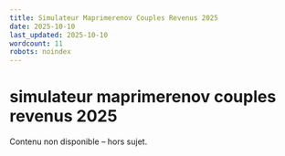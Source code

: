```yaml
---
title: Simulateur Maprimerenov Couples Revenus 2025
date: 2025-10-10
last_updated: 2025-10-10
wordcount: 11
robots: noindex
---
```


# simulateur maprimerenov couples revenus 2025

Contenu non disponible – hors sujet.